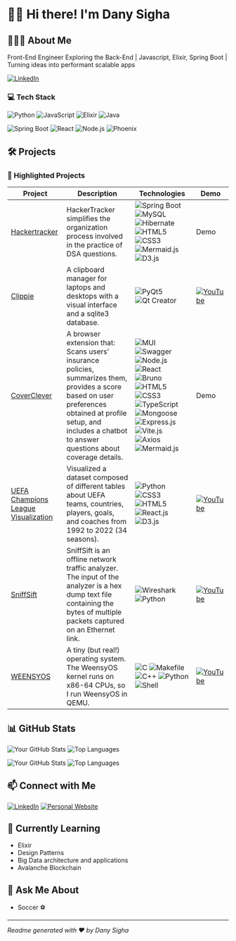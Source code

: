 # 👋🏾 Hi there! I'm Dany Sigha

## 🤵🏾‍♂️ About Me
Front-End Engineer Exploring the Back-End | Javascript, Elixir, Spring Boot | Turning ideas into performant scalable apps 

[![LinkedIn](https://img.shields.io/badge/-LinkedIn-0A66C2?style=flat&logo=linkedin&logoColor=white)](https://www.linkedin.com/in/danysigha/)


### 💻 Tech Stack
![Python](https://img.shields.io/badge/-Python-05122A?style=flat&logo=python)
![JavaScript](https://img.shields.io/badge/-JavaScript-05122A?style=flat&logo=javascript)
![Elixir](https://img.shields.io/badge/-Elixir-05122A?style=flat&logo=elixir&logoColor=purple)
![Java](https://img.shields.io/badge/-Java-05122A?style=flat&logo=openjdk&logoColor=white)

![Spring Boot](https://img.shields.io/badge/-Spring%20Boot-05122A?style=flat&logo=spring-boot)
![React](https://img.shields.io/badge/-React-05122A?style=flat&logo=react)
![Node.js](https://img.shields.io/badge/-Node.js-05122A?style=flat&logo=node.js)
![Phoenix](https://img.shields.io/badge/-Phoenix-05122A?style=flat&logo=phoenixframework)

## 🛠 Projects
### 🌟 Highlighted Projects
| Project | Description | Technologies | Demo |
|---------|-------------|--------------|--------------|
| [Hackertracker](https://github.com/danysigha/Hackertracker) | HackerTracker simplifies the organization process involved in the practice of DSA questions. | ![Spring Boot](https://img.shields.io/badge/-Spring%20Boot-05122A?style=flat&logo=spring-boot) ![MySQL](https://img.shields.io/badge/-MySQL-05122A?style=flat&logo=mysql) ![Hibernate](https://img.shields.io/badge/-Hibernate-05122A?style=flat&logo=hibernate) ![HTML5](https://img.shields.io/badge/-HTML5-05122A?style=flat&logo=html5) ![CSS3](https://img.shields.io/badge/-CSS3-05122A?style=flat&logo=css3&logoColor=blue) ![Mermaid.js](https://img.shields.io/badge/-Mermaid.js-05122A?style=flat&logo=mermaid) ![D3.js](https://img.shields.io/badge/-D3.js-05122A?style=flat&logo=d3dotjs) | Demo |
| [Clippie](https://github.com/danysigha/Clippie_macos) | A clipboard manager for laptops and desktops with a visual interface and a sqlite3 database. | ![PyQt5](https://img.shields.io/badge/-PyQt5-05122A?style=flat&logo=qt) ![Qt Creator](https://img.shields.io/badge/-Qt%20Creator-05122A?style=flat&logo=qt) | [![YouTube](https://img.shields.io/badge/-YouTube-05122A?style=flat&logo=youtube&logoColor=red)](https://www.youtube.com/embed/5HKPmWRBHsQ?si=svQwHsooaSwgr_Wu) |
| [CoverClever](https://github.com/danysigha/CoverClever) | A browser extension that: Scans users' insurance policies, summarizes them, provides a score based on user preferences obtained at profile setup, and includes a chatbot to answer questions about coverage details. | ![MUI](https://img.shields.io/badge/-MUI-05122A?style=flat&logo=mui) ![Swagger](https://img.shields.io/badge/-Swagger-05122A?style=flat&logo=swagger) ![Node.js](https://img.shields.io/badge/-Node.js-05122A?style=flat&logo=node.js) ![React](https://img.shields.io/badge/-React-05122A?style=flat&logo=react) ![Bruno](https://img.shields.io/badge/-Bruno-05122A?style=flat&logo=bruno) ![HTML5](https://img.shields.io/badge/-HTML5-05122A?style=flat&logo=html5) ![CSS3](https://img.shields.io/badge/-CSS3-05122A?style=flat&logo=css3&logoColor=blue) ![TypeScript](https://img.shields.io/badge/-TypeScript-05122A?style=flat&logo=typescript) ![Mongoose](https://img.shields.io/badge/-Mongoose-05122A?style=flat&logo=mongodb) ![Express.js](https://img.shields.io/badge/-Express.js-05122A?style=flat&logo=express) ![Vite.js](https://img.shields.io/badge/-Vite.js-05122A?style=flat&logo=vite) ![Axios](https://img.shields.io/badge/-Axios-05122A?style=flat&logo=axios) ![Mermaid.js](https://img.shields.io/badge/-Mermaid.js-05122A?style=flat&logo=mermaid) | Demo |
| [UEFA Champions League Visualization](https://github.com/danysigha/uefa_vis) | Visualized a dataset composed of different tables about UEFA teams, countries, players, goals, and coaches from 1992 to 2022 (34 seasons). | ![Python](https://img.shields.io/badge/-Python-05122A?style=flat&logo=python) ![CSS3](https://img.shields.io/badge/-CSS3-05122A?style=flat&logo=css3&logoColor=blue) ![HTML5](https://img.shields.io/badge/-HTML5-05122A?style=flat&logo=html5) ![React.js](https://img.shields.io/badge/-React.js-05122A?style=flat&logo=react) ![D3.js](https://img.shields.io/badge/-D3.js-05122A?style=flat&logo=d3dotjs) | [![YouTube](https://img.shields.io/badge/-YouTube-05122A?style=flat&logo=youtube&logoColor=red)](https://www.youtube.com/embed/5O8uFbvZRkA?si=xAVLd6ojR0hVEgJl) |
| [SniffSift](https://github.com/mhendy25/offline_network_traffic_analyzer) | SniffSift is an offline network traffic analyzer. The input of the analyzer is a hex dump text file containing the bytes of multiple packets captured on an Ethernet link. | ![Wireshark](https://img.shields.io/badge/-Wireshark-05122A?style=flat&logo=wireshark) ![Python](https://img.shields.io/badge/-Python-05122A?style=flat&logo=python) | [![YouTube](https://img.shields.io/badge/-YouTube-05122A?style=flat&logo=youtube&logoColor=red)](https://www.youtube.com/embed/Ltzb6gfY8uk?si=8PgAEypbuf3xPl8e) |
| [WEENSYOS](https://gitlab.com/danysigha/kernel_development) | A tiny (but real!) operating system. The WeensyOS kernel runs on x86-64 CPUs, so I run WeensyOS in QEMU. | ![C](https://img.shields.io/badge/-C-05122A?style=flat&logo=c) ![Makefile](https://img.shields.io/badge/-Makefile-05122A?style=flat&logo=gnu) ![C++](https://img.shields.io/badge/-C++-05122A?style=flat&logo=cplusplus) ![Python](https://img.shields.io/badge/-Python-05122A?style=flat&logo=python) ![Shell](https://img.shields.io/badge/-Shell-05122A?style=flat&logo=gnu-bash) | [![YouTube](https://img.shields.io/badge/-YouTube-05122A?style=flat&logo=youtube&logoColor=red)](https://www.youtube.com/embed/2Wx0bywwvfA?si=sGRp3UpXtbbYv09D)

## 📊 GitHub Stats
![Your GitHub Stats](https://github-readme-stats.vercel.app/api?username=danysigha&show_icons=true&theme=radical)
![Top Languages](https://github-readme-stats.vercel.app/api/top-langs/?username=danysigha&layout=compact&theme=radical)

![Your GitHub Stats](https://github-readme-stats.vercel.app/api?username=sighadany&show_icons=true&theme=radical)
![Top Languages](https://github-readme-stats.vercel.app/api/top-langs/?username=sighadany&layout=compact&theme=radical)

## 📫 Connect with Me
[![LinkedIn](https://img.shields.io/badge/-LinkedIn-0A66C2?style=flat&logo=linkedin&logoColor=white)](https://www.linkedin.com/in/danysigha/)
[![Personal Website](https://img.shields.io/badge/-Website-05122A?style=flat&logo=safari&logoColor=white)](https://danysigha.github.io/)

## 🌱 Currently Learning
- Elixir
- Design Patterns
- Big Data architecture and applications
- Avalanche Blockchain

## 💬 Ask Me About
- Soccer ⚽️

---
*Readme generated with ❤️ by Dany Sigha*
